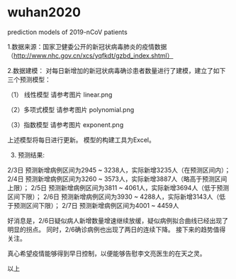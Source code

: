 # wuhan2020
prediction models of 2019-nCoV patients 

1.数据来源：国家卫健委公开的新冠状病毒肺炎的疫情数据（http://www.nhc.gov.cn/xcs/yqfkdt/gzbd_index.shtml）

2.数据建模：
对每日新增加的新冠状病毒确诊患者数量进行了建模，建立了如下三个预测模型：

（1） 线性模型
请参考图片 linear.png

（2）多项式模型
请参考图片 polynomial.png

（3）指数模型
请参考图片 exponent.png

上述模型将每日进行更新。
模型的构建工具为Excel。

3. 预测结果:

2/3日 预测新增病例区间为2945 ~ 3238人，实际新增3235人（在预测区间内）；
2/4日 预测新增病例区间为3260 ~ 3573人，实际新增3887人（略高于预测区间上限）；
2/5日 预测新增病例区间为3811 ~ 4061人，实际新增3694人（低于预测区间下限）；
2/6日 预测新增病例区间为3930 ~ 4288人，实际新增3143人（低于预测区间下限）；
2/7日 预测新增病例区间为4001 ~ 4459人

好消息是，2/6日疑似病人新增数量增速继续放缓，疑似病例拟合曲线已经出现了明显的拐点。
同时，2/6确诊病例也出现了两日的连续下降。
接下来的趋势值得关注。

真心希望疫情能够得到早日控制，以便能够告慰李文亮医生的在天之灵。

以上
